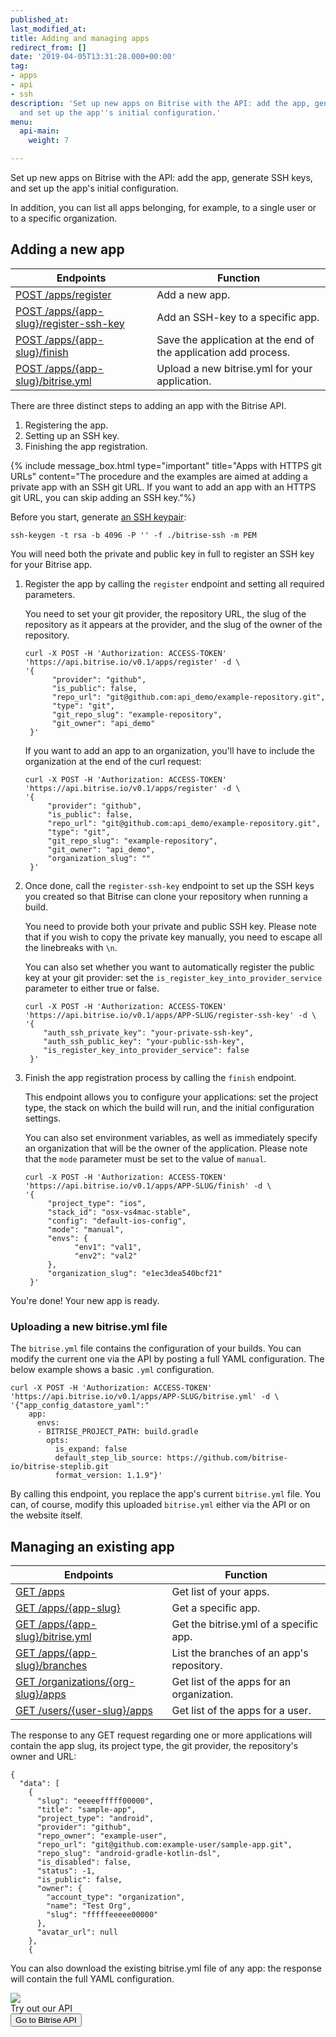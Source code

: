 ```yaml
---
published_at:
last_modified_at:
title: Adding and managing apps
redirect_from: []
date: '2019-04-05T13:31:28.000+00:00'
tag:
- apps
- api
- ssh
description: 'Set up new apps on Bitrise with the API: add the app, generate SSH keys,
  and set up the app''s initial configuration.'
menu:
  api-main:
    weight: 7

---
```

Set up new apps on Bitrise with the API: add the app, generate SSH keys, and set up the app's initial configuration.

In addition, you can list all apps belonging, for example, to a single user or to a specific organization.

## Adding a new app

| Endpoints | Function |
| --- | --- |
| [POST /apps/register](https://api-docs.bitrise.io/#/app-setup/app-create) | Add a new app. |
| [POST /apps/{app-slug}/register-ssh-key](https://api-docs.bitrise.io/#/app-setup/ssh-key-create) | Add an SSH-key to a specific app. |
| [POST /apps/{app-slug}/finish](https://api-docs.bitrise.io/#/app-setup/app-finish) | Save the application at the end of the application add process. |
| [POST /apps/{app-slug}/bitrise.yml](https://api-docs.bitrise.io/#/app-setup/app-config-create) | Upload a new bitrise.yml for your application. |

There are three distinct steps to adding an app with the Bitrise API.

1. Registering the app.
2. Setting up an SSH key.
3. Finishing the app registration.

{% include message_box.html type="important" title="Apps with HTTPS git URLs" content="The procedure and the examples are aimed at adding a private app with an SSH git URL. If you want to add an app with an HTTPS git URL, you can skip adding an SSH key."%}

Before you start, generate [an SSH keypair](/faq/how-to-generate-ssh-keypair/):

    ssh-keygen -t rsa -b 4096 -P '' -f ./bitrise-ssh -m PEM  

You will need both the private and public key in full to register an SSH key for your Bitrise app.

1. Register the app by calling the `register` endpoint and setting all required parameters.

   You need to set your git provider, the repository URL, the slug of the repository as it appears at the provider, and the slug of the owner of the repository.

       curl -X POST -H 'Authorization: ACCESS-TOKEN' 'https://api.bitrise.io/v0.1/apps/register' -d \
       '{
	         "provider": "github",
	         "is_public": false,
	         "repo_url": "git@github.com:api_demo/example-repository.git",
	         "type": "git",
	         "git_repo_slug": "example-repository",
	         "git_owner": "api_demo"
        }'

   If you want to add an app to an organization, you'll have to include the organization at the end of the curl request:

       curl -X POST -H 'Authorization: ACCESS-TOKEN' 'https://api.bitrise.io/v0.1/apps/register' -d \
       '{
	        "provider": "github",
	        "is_public": false,
	        "repo_url": "git@github.com:api_demo/example-repository.git",
	        "type": "git",
	        "git_repo_slug": "example-repository",
	        "git_owner": "api_demo",
	        "organization_slug": ""
        }'
2. Once done, call the `register-ssh-key` endpoint to set up the SSH keys you created so that Bitrise can clone your repository when running a build.

   You need to provide both your private and public SSH key. Please note that if you wish to copy the private key manually, you need to escape all the linebreaks with `\n`.

   You can also set whether you want to automatically register the public key at your git provider: set the `is_register_key_into_provider_service` parameter to either true or false.

       curl -X POST -H 'Authorization: ACCESS-TOKEN' 'https://api.bitrise.io/v0.1/apps/APP-SLUG/register-ssh-key' -d \
       '{
	       "auth_ssh_private_key": "your-private-ssh-key",
	       "auth_ssh_public_key": "your-public-ssh-key",
	       "is_register_key_into_provider_service": false
        }'
3. Finish the app registration process by calling the `finish` endpoint.

   This endpoint allows you to configure your applications: set the project type, the stack on which the build will run, and the initial configuration settings.

   You can also set environment variables, as well as immediately specify an organization that will be the owner of the application. Please note that the `mode` parameter must be set to the value of `manual`.

       curl -X POST -H 'Authorization: ACCESS-TOKEN' 'https://api.bitrise.io/v0.1/apps/APP-SLUG/finish' -d \
       '{
	        "project_type": "ios",
	        "stack_id": "osx-vs4mac-stable",
	        "config": "default-ios-config",
	        "mode": "manual",
	        "envs": {
		          "env1": "val1",
		          "env2": "val2"
	        },
	        "organization_slug": "e1ec3dea540bcf21"
        }'

You're done! Your new app is ready.

### Uploading a new bitrise.yml file

The `bitrise.yml` file contains the configuration of your builds. You can modify the current one via the API by posting a full YAML configuration. The below example shows a basic `.yml` configuration.

    curl -X POST -H 'Authorization: ACCESS-TOKEN' 'https://api.bitrise.io/v0.1/apps/APP-SLUG/bitrise.yml' -d \
    '{"app_config_datastore_yaml":"
        app: 
          envs: 
          - BITRISE_PROJECT_PATH: build.gradle   
            opts:      
              is_expand: false
              default_step_lib_source: https://github.com/bitrise-io/bitrise-steplib.git
              format_version: 1.1.9"}'

By calling this endpoint, you replace the app's current `bitrise.yml` file. You can, of course, modify this uploaded `bitrise.yml` either via the API or on the website itself.

## Managing an existing app

| Endpoints | Function |
| --- | --- |
| [GET /apps](https://api-docs.bitrise.io/#/application/app-list) | Get list of your apps. |
| [GET /apps/{app-slug}](https://api-docs.bitrise.io/#/application/app-show) | Get a specific app. |
| [GET /apps/{app-slug}/bitrise.yml](https://api-docs.bitrise.io/#/application/app-config-datastore-show) | Get the bitrise.yml of a specific app. |
| [GET /apps/{app-slug}/branches](https://api-docs.bitrise.io/#/application/branch-list) | List the branches of an app's repository. |
| [GET /organizations/{org-slug}/apps](https://api-docs.bitrise.io/#/application/app-list-by-organization) | Get list of the apps for an organization. |
| [GET /users/{user-slug}/apps](https://api-docs.bitrise.io/#/application/app-list-by-user) | Get list of the apps for a user. |

The response to any GET request regarding one or more applications will contain the app slug, its project type, the git provider, the repository's owner and URL:

    {
      "data": [
        {
          "slug": "eeeeefffff00000",
          "title": "sample-app",
          "project_type": "android",
          "provider": "github",
          "repo_owner": "example-user",
          "repo_url": "git@github.com:example-user/sample-app.git",
          "repo_slug": "android-gradle-kotlin-dsl",
          "is_disabled": false,
          "status": -1,
          "is_public": false,
          "owner": {
            "account_type": "organization",
            "name": "Test Org",
            "slug": "fffffeeeee00000"
          },
          "avatar_url": null
        },
        {

You can also download the existing bitrise.yml file of any app: the response will contain the full YAML configuration.

<div class="banner">
<img src="/assets/images/banner-bg-888x170.png" style="border: none;">
<div class="deploy-text">Try out our API</div>
<a target="_blank" href="https://api-docs.bitrise.io/#/"><button class="button">Go to Bitrise API</button></a>
</div>